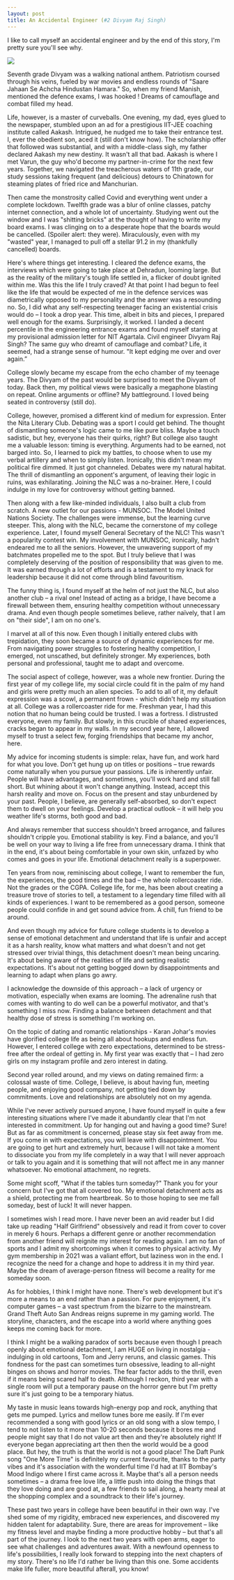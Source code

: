 ```yaml
---
layout: post
title: An Accidental Engineer (#2 Divyam Raj Singh)
---
```


I like to call myself an accidental engineer and by the end of this story, I'm pretty sure you'll see why. 

![](https://i.ibb.co/WxcgtqP/Whats-App-Image-2024-04-21-at-11-05-24-AM.jpg)

Seventh grade Divyam was a walking national anthem. Patriotism coursed through his veins, fueled by war movies and endless rounds of "Saare Jahaan Se Achcha Hindustan Hamara." So, when my friend Manish, mentioned the defence exams, I was hooked ! Dreams of camouflage and combat filled my head. 

Life, however, is a master of curveballs. One evening, my dad, eyes glued to the newspaper, stumbled upon an ad for a prestigious IIT-JEE coaching institute called Aakash. Intrigued, he nudged me to take their entrance test. I, ever the obedient son, aced it (still don't know how). The scholarship offer that followed was substantial, and with a middle-class sigh, my father declared Aakash my new destiny. It wasn't all that bad. Aakash is where I met Varun, the guy who'd become my partner-in-crime for the next few years. Together, we navigated the treacherous waters of 11th grade, our study sessions taking frequent (and delicious) detours to Chinatown for steaming plates of fried rice and Manchurian. 

Then came the monstrosity called Covid and everything went under a complete lockdown. Twelfth grade was a blur of online classes, patchy internet connection, and a whole lot of uncertainty. Studying went out the window and I was "shitting bricks" at the thought of having to write my board exams.  I was clinging on to a desperate hope that the boards would be cancelled. (Spoiler alert: they were). Miraculously, even with my "wasted" year, I managed to pull off a stellar 91.2 in my (thankfully cancelled) boards.

Here's where things get interesting. I cleared the defence exams, the interviews which were going to take place at Dehradun, looming large. But as the reality of the military's tough life settled in, a flicker of doubt ignited within me. Was this the life I truly craved? At that point I had begun to feel like the life that would be expected of me in the defence services was diametrically opposed to my personality and the answer was a resounding no. So, I did what any self-respecting teenager facing an existential crisis would do – I took a drop year. This time, albeit in bits and pieces, I prepared well enough for the exams. Surprisingly, it worked. I landed a decent percentile in the engineering entrance exams and found myself staring at my provisional admission letter for NIT Agartala. Civil engineer Divyam Raj Singh? The same guy who dreamt of camouflage and combat? Life, it seemed, had a strange sense of humour. "It kept edging me over and over again.”

College slowly became my escape from the echo chamber of my teenage years. The Divyam of the past would be surprised to meet the Divyam of today. Back then, my political views were basically a megaphone blasting on repeat. Online arguments or offline? My battleground. I loved being seated in controversy (still do). 

College, however, promised a different kind of medium for expression. Enter the Nita Literary Club. Debating was a sport I could get behind. The thought of dismantling someone's logic came to me like pure bliss. Maybe a touch sadistic, but hey, everyone has their quirks, right? But college also taught me a valuable lesson: timing is everything. Arguments had to be earned, not barged into. So, I learned to pick my battles, to choose when to use my verbal artillery and when to simply listen. Ironically, this didn't mean my political fire dimmed. It just got channeled. Debates were my natural habitat. The thrill of dismantling an opponent's argument, of leaving their logic in ruins, was exhilarating. Joining the NLC was a no-brainer. Here, I could indulge in my love for controversy without getting banned.

Then along with a few like-minded individuals, I also built a club from scratch. A new outlet for our passions - MUNSOC. The Model United Nations Society. The challenges were immense, but the learning curve steeper. This, along with the NLC, became the cornerstone of my college experience. Later, I found myself General Secretary of the NLC! This wasn't a popularity contest win. My involvement with MUNSOC, ironically, hadn't endeared me to all the seniors. However, the unwavering support of my batchmates propelled me to the spot. But I truly believe that I was completely deserving of the position of responsibility that was given to me. It was earned through a lot of efforts and is a testament to my knack for leadership because it did not come through blind favouritism.

The funny thing is, I found myself at the helm of not just the NLC, but also another club – a rival one! Instead of acting as a bridge, I have become a firewall between them, ensuring healthy competition without unnecessary drama. And even though people sometimes believe, rather naïvely, that I am on "their side", I am on no one's.

I marvel at all of this now. Even though I initially entered clubs with trepidation, they soon became a source of dynamic experiences for me. From navigating power struggles to fostering healthy competition, I emerged, not unscathed, but definitely stronger. My experiences, both personal and professional, taught me to adapt and overcome.

The social aspect of college, however, was a whole new frontier. During the first year of my college life, my social circle could fit in the palm of my hand and girls were pretty much an alien species. To add to all of it, my default expression was a scowl, a permanent frown - which didn't help my situation at all. College was a rollercoaster ride for me. Freshman year, I had this notion that no human being could be trusted. I was a fortress. I distrusted everyone, even my family. But slowly, in this crucible of shared experiences, cracks began to appear in my walls. In my second year here, I allowed myself to trust a select few, forging friendships that became my anchor, here.

My advice for incoming students is simple: relax, have fun, and work hard for what you love. Don't get hung up on titles or positions – true rewards come naturally when you pursue your passions. Life is inherently unfair. People will have advantages, and sometimes, you'll work hard and still fall short. But whining about it won't change anything. Instead, accept this harsh reality and move on. Focus on the present and stay unburdened by your past.  People, I believe, are generally self-absorbed, so don't expect them to dwell on your feelings. Develop a practical outlook – it will help you weather life's storms, both good and bad. 

And always remember that success shouldn't breed arrogance, and failures shouldn't cripple you.  Emotional stability is key.  Find a balance, and you'll be well on your way to living a life free from unnecessary drama.  I think that in the end, it's about being comfortable in your own skin, unfazed by who comes and goes in your life. Emotional detachment really is a superpower.

Ten years from now, reminiscing about college, I want to remember the fun, the experiences, the good times and the bad – the whole rollercoaster ride. Not the grades or the CGPA. College life, for me, has been about creating a treasure trove of stories to tell, a testament to a legendary time filled with all kinds of experiences. I want to be remembered as a good person, someone people could confide in and get sound advice from. A chill, fun friend to be around. 

And even though my advice for future college students is to develop a sense of emotional detachment and understand that life is unfair and accept it as a harsh reality, know what matters and what doesn't and not get stressed over trivial things, this detachment doesn't mean being uncaring. It's about being aware of the realities of life and setting realistic expectations. It's about not getting bogged down by disappointments and learning to adapt when plans go awry. 

I acknowledge the downside of this approach – a lack of urgency or motivation, especially when exams are looming. The adrenaline rush that comes with wanting to do well can be a powerful motivator, and that's something I miss now.  Finding a balance between detachment and that healthy dose of stress is something I'm working on.

On the topic of dating and romantic relationships - Karan Johar's movies have glorified college life as being all about hookups and endless fun. However, I entered college with zero expectations, determined to be stress-free after the ordeal of getting in. My first year was exactly that – I had zero girls on my instagram profile and zero interest in dating.

Second year rolled around, and my views on dating remained firm: a colossal waste of time. College, I believe, is about having fun, meeting people, and enjoying good company, not getting tied down by commitments. Love and relationships are absolutely not on my agenda.

While I've never actively pursued anyone, I have found myself in quite a few interesting situations where I've made it abundantly clear that I'm not interested in commitment. Up for hanging out and having a good time? Sure! But as far as commitment is concerned,  please stay six feet away from me. If you come in with expectations, you will leave with disappointment. You are going to get hurt and extremely hurt, because I will not take a moment to dissociate you from my life completely in a way that I will never approach or talk to you again and it is something that will not affect me in any manner whatsoever. No emotional attachment, no regrets.

Some might scoff,  "What if the tables turn someday?" Thank you for your concern but I've got that all covered too. My emotional detachment acts as a shield, protecting me from heartbreak. So to those hoping to see me fall someday, best of luck! It will never happen.

I sometimes wish I read more. I have never been an avid reader but I did take up reading "Half Girlfriend" obsessively and read it from cover to cover in merely 6 hours. Perhaps a different genre or another recommendation from another friend will reignite my interest for reading again. I am no fan of sports and I admit my shortcomings when it comes to physical activity.  My gym membership in 2021 was a valiant effort, but laziness won in the end.  I recognize the need for a change and hope to address it in my third year.  Maybe the dream of average-person fitness will become a reality for me someday soon.

As for hobbies, I think I might have none. There's web development but it's more a means to an end rather than a passion.  For pure enjoyment, it's computer games – a vast spectrum from the bizarre to the mainstream. Grand Theft Auto San Andreas reigns supreme in my gaming world.  The storyline, characters, and the escape into a world where anything goes keeps me coming back for more. 

I think I might be a walking paradox of sorts because even though I preach openly about emotional detachment, I am HUGE on living in nostalgia - indulging in old cartoons, Tom and Jerry reruns, and classic games. This fondness for the past can sometimes turn obsessive, leading to all-night binges on shows and horror movies. The fear factor adds to the thrill, even if it means being scared half to death. Although I reckon, third year with a single room will put a temporary pause on the horror genre but I'm pretty sure it's just going to be a temporary hiatus.

My taste in music leans towards high-energy pop and rock, anything that gets me pumped. Lyrics and mellow tunes bore me easily. If I'm ever recommended a song with good lyrics or an old song with a slow tempo, I tend to not listen to it more than 10-20 seconds because it bores me and people might say that I do not value art then and they're absolutely right! If everyone began appreciating art then then the world would be a good place. But hey, the truth is that the world is not a good place! The Daft Punk song "One More Time" is definitely my current favourite, thanks to the party vibes and it's association with the wonderful time I'd had at IIT Bombay's Mood Indigo where I first came across it. Maybe that's all a person needs sometimes – a drama free love life, a little push into doing the things that they love doing and are good at, a few friends to sail along, a hearty meal at the shopping complex and a soundtrack to their life's journey.

These past two years in college have been beautiful in their own way. I've shed some of my rigidity, embraced new experiences, and discovered my hidden talent for adaptability. Sure, there are areas for improvement – like my fitness level and maybe finding a more productive hobby – but that's all part of the journey. I look to the next two years with open arms, eager to see what challenges and adventures await. With a newfound openness to life's possibilities, I really look forward to stepping into the next chapters of my story. There's no life I'd rather be living than this one. Some accidents make life fuller, more beautiful afterall, you know!